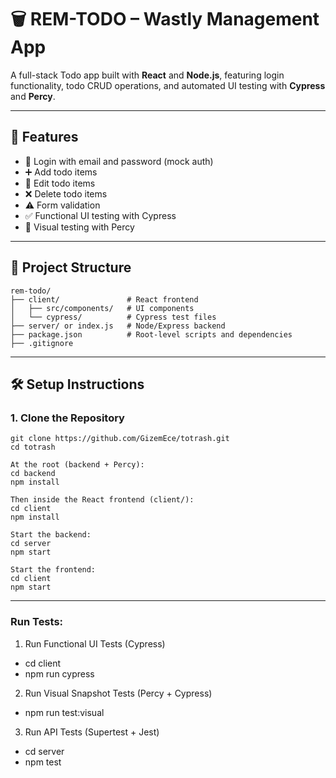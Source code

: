 # 🗑️ REM-TODO – Wastly Management App

A full-stack Todo app built with **React** and **Node.js**, featuring login functionality, todo CRUD operations, and automated UI testing with **Cypress** and **Percy**.

---

## 🚀 Features

- 🔐 Login with email and password (mock auth)
- ➕ Add todo items
- 📝 Edit todo items
- ❌ Delete todo items
- ⚠️ Form validation
- ✅ Functional UI testing with Cypress
- 📸 Visual testing with Percy

---

## 📁 Project Structure
```
rem-todo/
├── client/               # React frontend
│   ├── src/components/   # UI components
│   └── cypress/          # Cypress test files
├── server/ or index.js   # Node/Express backend
├── package.json          # Root-level scripts and dependencies
├── .gitignore
```
---

## 🛠️ Setup Instructions

### 1. Clone the Repository

```
git clone https://github.com/GizemEce/totrash.git
cd totrash

At the root (backend + Percy):
cd backend
npm install

Then inside the React frontend (client/):
cd client
npm install

Start the backend:
cd server
npm start

Start the frontend:
cd client
npm start
```
---
### Run Tests:
 1. Run Functional UI Tests (Cypress)
   - cd client
   - npm run cypress
 2. Run Visual Snapshot Tests (Percy + Cypress)	
   - npm run test:visual
 3. Run API Tests (Supertest + Jest)
   - cd server
   - npm test






